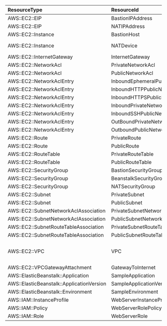 | ResourceType                              | ResourceId                            | ResourceNote                 |
|:------------------------------------------|:--------------------------------------|:-----------------------------|
| AWS::EC2::EIP                             | BastionIPAddress                      | nan                          |
| AWS::EC2::EIP                             | NATIPAddress                          | nan                          |
| AWS::EC2::Instance                        | BastionHost                           | nan                          |
| AWS::EC2::Instance                        | NATDevice                             | This is a ec2 instance       |
| AWS::EC2::InternetGateway                 | InternetGateway                       | nan                          |
| AWS::EC2::NetworkAcl                      | PrivateNetworkAcl                     | nan                          |
| AWS::EC2::NetworkAcl                      | PublicNetworkAcl                      | nan                          |
| AWS::EC2::NetworkAclEntry                 | InboundEphemeralPublicNetworkAclEntry | nan                          |
| AWS::EC2::NetworkAclEntry                 | InboundHTTPPublicNetworkAclEntry      | nan                          |
| AWS::EC2::NetworkAclEntry                 | InboundHTTPSPublicNetworkAclEntry     | nan                          |
| AWS::EC2::NetworkAclEntry                 | InboundPrivateNetworkAclEntry         | nan                          |
| AWS::EC2::NetworkAclEntry                 | InboundSSHPublicNetworkAclEntry       | nan                          |
| AWS::EC2::NetworkAclEntry                 | OutBoundPrivateNetworkAclEntry        | nan                          |
| AWS::EC2::NetworkAclEntry                 | OutboundPublicNetworkAclEntry         | nan                          |
| AWS::EC2::Route                           | PrivateRoute                          | nan                          |
| AWS::EC2::Route                           | PublicRoute                           | nan                          |
| AWS::EC2::RouteTable                      | PrivateRouteTable                     | nan                          |
| AWS::EC2::RouteTable                      | PublicRouteTable                      | nan                          |
| AWS::EC2::SecurityGroup                   | BastionSecurityGroup                  | nan                          |
| AWS::EC2::SecurityGroup                   | BeanstalkSecurityGroup                | nan                          |
| AWS::EC2::SecurityGroup                   | NATSecurityGroup                      | nan                          |
| AWS::EC2::Subnet                          | PrivateSubnet                         | nan                          |
| AWS::EC2::Subnet                          | PublicSubnet                          | nan                          |
| AWS::EC2::SubnetNetworkAclAssociation     | PrivateSubnetNetworkAclAssociation    | nan                          |
| AWS::EC2::SubnetNetworkAclAssociation     | PublicSubnetNetworkAclAssociation     | nan                          |
| AWS::EC2::SubnetRouteTableAssociation     | PrivateSubnetRouteTableAssociation    | nan                          |
| AWS::EC2::SubnetRouteTableAssociation     | PublicSubnetRouteTableAssociation     | nan                          |
| AWS::EC2::VPC                             | VPC                                   | VPCリソースに対するコメント. |
| AWS::EC2::VPCGatewayAttachment            | GatewayToInternet                     | nan                          |
| AWS::ElasticBeanstalk::Application        | SampleApplication                     | nan                          |
| AWS::ElasticBeanstalk::ApplicationVersion | SampleApplicationVersion              | nan                          |
| AWS::ElasticBeanstalk::Environment        | SampleEnvironment                     | nan                          |
| AWS::IAM::InstanceProfile                 | WebServerInstanceProfile              | nan                          |
| AWS::IAM::Policy                          | WebServerRolePolicy                   | nan                          |
| AWS::IAM::Role                            | WebServerRole                         | nan                          |